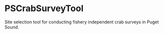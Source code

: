 # PSCrabSurveyTool
Site selection tool for conducting fishery independent crab surveys in Puget Sound.
